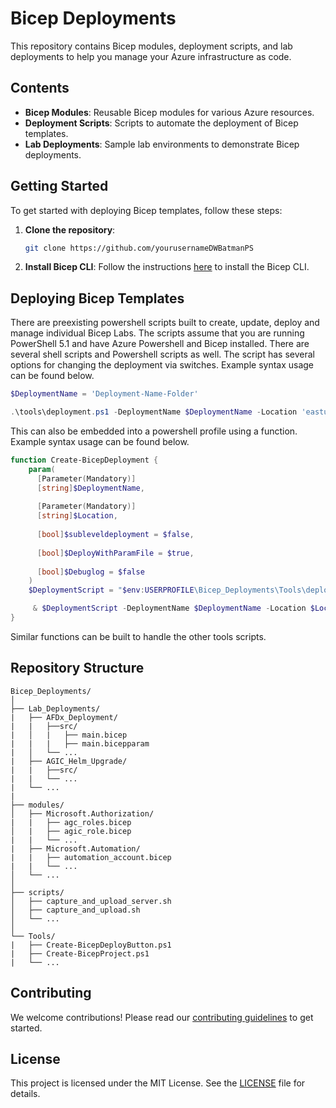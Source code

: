 # Bicep Deployments

This repository contains Bicep modules, deployment scripts, and lab deployments to help you manage your Azure infrastructure as code.

## Contents

- **Bicep Modules**: Reusable Bicep modules for various Azure resources.
- **Deployment Scripts**: Scripts to automate the deployment of Bicep templates.
- **Lab Deployments**: Sample lab environments to demonstrate Bicep deployments.

## Getting Started

To get started with deploying Bicep templates, follow these steps:

1. **Clone the repository**:

    ``` sh
    git clone https://github.com/yourusernameDWBatmanPS
    ```

2. **Install Bicep CLI**:
    Follow the instructions [here](https://docs.microsoft.com/en-us/azure/azure-resource-manager/bicep/install) to install the Bicep CLI.

## Deploying Bicep Templates

There are preexisting powershell scripts built to create, update, deploy and manage individual Bicep Labs. The scripts assume that you are running PowerShell 5.1 and have Azure Powershell and Bicep installed. There are several shell scripts and Powershell scripts as well. The script has several options for changing the deployment via switches. Example syntax usage can be found below.

``` powershell
$DeploymentName = 'Deployment-Name-Folder'

.\tools\deployment.ps1 -DeploymentName $DeploymentName -Location 'eastus'

```

This can also be embedded into a powershell profile using a function. Example syntax usage can be found below.

``` powershell
function Create-BicepDeployment {
    param(
      [Parameter(Mandatory)]
      [string]$DeploymentName,
  
      [Parameter(Mandatory)]
      [string]$Location,
  
      [bool]$subleveldeployment = $false,
      
      [bool]$DeployWithParamFile = $true,
  
      [bool]$Debuglog = $false
    )
    $DeploymentScript = "$env:USERPROFILE\Bicep_Deployments\Tools\deployment.ps1"

     & $DeploymentScript -DeploymentName $DeploymentName -Location $Location -subleveldeployment $subleveldeployment -DeployWithParamFile $DeployWithParamFile -Debuglog $Debuglog
}
```

Similar functions can be built to handle the other tools scripts.

## Repository Structure

```plaintext
Bicep_Deployments/
│
├── Lab_Deployments/
|   ├── AFDx_Deployment/
|   |   ├──src/
|   │   |   ├── main.bicep
|   |   |   ├── main.bicepparam
|   │   └── ...
|   ├── AGIC_Helm_Upgrade/
|   |   ├──src/
|   |   └── ...
|   └── ...
|
├── modules/
│   ├── Microsoft.Authorization/
|   |   ├── agc_roles.bicep
│   |   ├── agic_role.bicep
|   |   └── ...
|   ├── Microsoft.Automation/
|   |   ├── automation_account.bicep
|   |   └── ...
│   └── ...
│
├── scripts/
│   ├── capture_and_upload_server.sh
│   ├── capture_and_upload.sh
│   └── ...
│
└── Tools/
|   ├── Create-BicepDeployButton.ps1
|   ├── Create-BicepProject.ps1
|   └── ...
```

## Contributing

We welcome contributions! Please read our [contributing guidelines](CONTRIBUTING.md) to get started.

## License

This project is licensed under the MIT License. See the [LICENSE](LICENSE) file for details.
